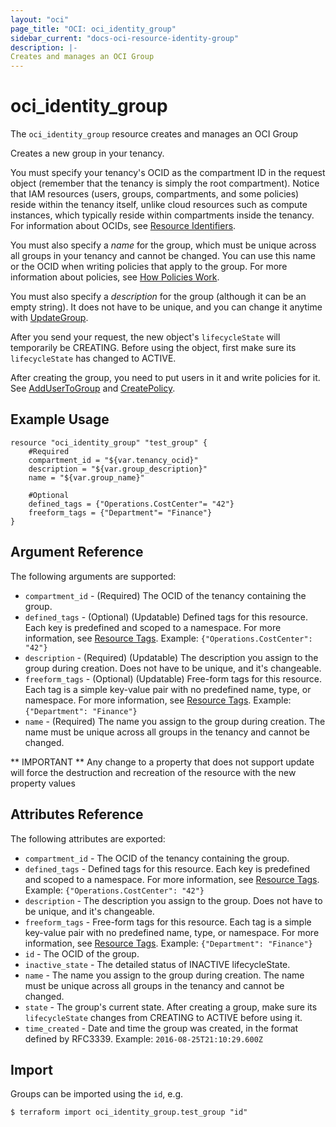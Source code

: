 ```yaml
---
layout: "oci"
page_title: "OCI: oci_identity_group"
sidebar_current: "docs-oci-resource-identity-group"
description: |-
Creates and manages an OCI Group
---
```


# oci_identity_group
The `oci_identity_group` resource creates and manages an OCI Group

Creates a new group in your tenancy.

You must specify your tenancy's OCID as the compartment ID in the request object (remember that the tenancy
is simply the root compartment). Notice that IAM resources (users, groups, compartments, and some policies)
reside within the tenancy itself, unlike cloud resources such as compute instances, which typically
reside within compartments inside the tenancy. For information about OCIDs, see
[Resource Identifiers](https://docs.us-phoenix-1.oraclecloud.com/Content/General/Concepts/identifiers.htm).

You must also specify a *name* for the group, which must be unique across all groups in your tenancy and
cannot be changed. You can use this name or the OCID when writing policies that apply to the group. For more
information about policies, see [How Policies Work](https://docs.us-phoenix-1.oraclecloud.com/Content/Identity/Concepts/policies.htm).

You must also specify a *description* for the group (although it can be an empty string). It does not
have to be unique, and you can change it anytime with [UpdateGroup](https://docs.us-phoenix-1.oraclecloud.com/api/#/en/identity/20160918/Group/UpdateGroup).

After you send your request, the new object's `lifecycleState` will temporarily be CREATING. Before using the
object, first make sure its `lifecycleState` has changed to ACTIVE.

After creating the group, you need to put users in it and write policies for it.
See [AddUserToGroup](https://docs.us-phoenix-1.oraclecloud.com/api/#/en/identity/20160918/UserGroupMembership/AddUserToGroup) and
[CreatePolicy](https://docs.us-phoenix-1.oraclecloud.com/api/#/en/identity/20160918/Policy/CreatePolicy).


## Example Usage

```hcl
resource "oci_identity_group" "test_group" {
	#Required
	compartment_id = "${var.tenancy_ocid}"
	description = "${var.group_description}"
	name = "${var.group_name}"

	#Optional
	defined_tags = {"Operations.CostCenter"= "42"}
	freeform_tags = {"Department"= "Finance"}
}
```

## Argument Reference

The following arguments are supported:

* `compartment_id` - (Required) The OCID of the tenancy containing the group.
* `defined_tags` - (Optional) (Updatable) Defined tags for this resource. Each key is predefined and scoped to a namespace. For more information, see [Resource Tags](https://docs.us-phoenix-1.oraclecloud.com/Content/General/Concepts/resourcetags.htm). Example: `{"Operations.CostCenter": "42"}` 
* `description` - (Required) (Updatable) The description you assign to the group during creation. Does not have to be unique, and it's changeable.
* `freeform_tags` - (Optional) (Updatable) Free-form tags for this resource. Each tag is a simple key-value pair with no predefined name, type, or namespace. For more information, see [Resource Tags](https://docs.us-phoenix-1.oraclecloud.com/Content/General/Concepts/resourcetags.htm). Example: `{"Department": "Finance"}` 
* `name` - (Required) The name you assign to the group during creation. The name must be unique across all groups in the tenancy and cannot be changed. 


** IMPORTANT **
Any change to a property that does not support update will force the destruction and recreation of the resource with the new property values

## Attributes Reference

The following attributes are exported:

* `compartment_id` - The OCID of the tenancy containing the group.
* `defined_tags` - Defined tags for this resource. Each key is predefined and scoped to a namespace. For more information, see [Resource Tags](https://docs.us-phoenix-1.oraclecloud.com/Content/General/Concepts/resourcetags.htm). Example: `{"Operations.CostCenter": "42"}` 
* `description` - The description you assign to the group. Does not have to be unique, and it's changeable.
* `freeform_tags` - Free-form tags for this resource. Each tag is a simple key-value pair with no predefined name, type, or namespace. For more information, see [Resource Tags](https://docs.us-phoenix-1.oraclecloud.com/Content/General/Concepts/resourcetags.htm). Example: `{"Department": "Finance"}` 
* `id` - The OCID of the group.
* `inactive_state` - The detailed status of INACTIVE lifecycleState.
* `name` - The name you assign to the group during creation. The name must be unique across all groups in the tenancy and cannot be changed. 
* `state` - The group's current state. After creating a group, make sure its `lifecycleState` changes from CREATING to ACTIVE before using it. 
* `time_created` - Date and time the group was created, in the format defined by RFC3339.  Example: `2016-08-25T21:10:29.600Z` 

## Import

Groups can be imported using the `id`, e.g.

```
$ terraform import oci_identity_group.test_group "id"
```
